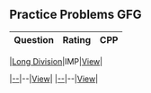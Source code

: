 ## Practice Problems GFG

|Question  | Rating | CPP |                                                
|--------- | ---------- | --- |

|[Long Division](https://practice.geeksforgeeks.org/problems/large-number-division0207/1)|IMP|[View](cpp/long_div.cp)|

|[--](--)|--|[View](--)|
|[--](--)|--|[View](--)|
